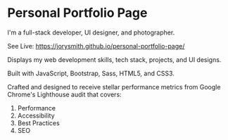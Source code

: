 # Personal Portfolio Page

I'm a full-stack developer, UI designer, and photographer.

See Live: https://jorysmith.github.io/personal-portfolio-page/

Displays my web development skills, tech stack, projects, and UI designs.

Built with JavaScript, Bootstrap, Sass, HTML5, and CSS3.

Crafted and designed to receive stellar performance metrics from Google Chrome's Lighthouse audit that covers:
1. Performance 
2. Accessibility
3. Best Practices
4. SEO 
